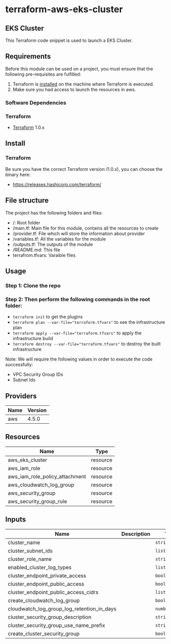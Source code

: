# terraform-aws-eks-cluster

## EKS Cluster

This Terraform code snippet is used to launch a EKS Cluster.

## Requirements

Before this module can be used on a project, you must ensure that the following pre-requisites are fulfilled:

1. Terraform is [installed](#software-dependencies) on the machine where Terraform is executed.
2. Make sure you had access to launch the resources in aws.


### Software Dependencies
### Terraform
- [Terraform](https://www.terraform.io/downloads.html) 1.0.x



## Install

### Terraform
Be sure you have the correct Terraform version (1.0.x), you can choose the binary here:
- https://releases.hashicorp.com/terraform/

## File structure
The project has the following folders and files:

- /: Root folder
- /main.tf: Main file for this module, contains all the resources to create
- /provider.tf: File which will store the information about provider
- /variables.tf: All the variables for the module
- /outputs.tf: The outputs of the module
- /README.md: This file
- terrafrom.tfvars: Varaible files
 
## Usage

### Step 1: Clone the repo
### Step 2: Then perform the following commands in the root folder:

- `terraform init` to get the plugins
- `terraform plan --var-file="terraform.tfvars"` to see the infrastructure plan
- `terraform apply --var-file="terraform.tfvars"` to apply the infrastructure build
- `terraform destroy --var-file="terraform.tfvars"` to destroy the built infrastructure

Note: We will require the following values in order to execute the code successfully: 
- VPC Security Group IDs
- Subnet Ids

## Providers
| Name | Version |
|------|---------|
| aws  | 4.5.0 |

## Resources

| Name | Type |
|------|------|
| aws_eks_cluster  | resource |
| aws_iam_role | resource |
| aws_iam_role_policy_attachment | resource |
| aws_cloudwatch_log_group | resource |
| aws_security_group | resource |
| aws_security_group_rule | resource |


## Inputs

| Name | Description | Type | Default | Required |
|------|-------------|------|---------|:--------:|
| cluster_name |  | `string` | n/a | no |
| cluster_subnet_ids |  | `list(string)` | n/a | yes |
| cluster_role_name |  | `string` | n/a | no |
| enabled_cluster_log_types |  | `list(string)` | n/a | no |
| cluster_endpoint_private_access |  | `bool` | n/a | no |
| cluster_endpoint_public_access |  | `bool` | n/a | no |
| cluster_endpoint_public_access_cidrs |  | `list(string)` | n/a | no |
| create_cloudwatch_log_group |  | `bool` | n/a | no |
| cloudwatch_log_group_log_retention_in_days |  | `number` | n/a | no |
| cluster_security_group_description |  | `string` | n/a | no |
| cluster_security_group_use_name_prefix |  | `string` | n/a | no |
| create_cluster_security_group |  | `bool` | n/a | no |
